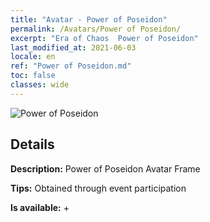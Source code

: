 ```yaml
---
title: "Avatar - Power of Poseidon"
permalink: /Avatars/Power of Poseidon/
excerpt: "Era of Chaos  Power of Poseidon"
last_modified_at: 2021-06-03
locale: en
ref: "Power of Poseidon.md"
toc: false
classes: wide
---
```

 ![Power of Poseidon](/images/a/avatarFrame_82.png)

## Details

 **Description:** Power of Poseidon Avatar Frame 

 **Tips:** Obtained through event participation 

 **Is available:**  + 

